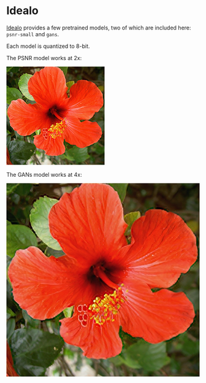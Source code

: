 # Idealo

[Idealo](https://github.com/idealo/image-super-resolution/) provides a few pretrained models, two of which are included here: `psnr-small` and `gans`.

Each model is quantized to 8-bit.

The PSNR model works at 2x:

![2x](https://raw.githubusercontent.com/thekevinscott/UpscalerJS-models/master/examples/idealo/assets/psnr-small-2x.png)

The GANs model works at 4x:

![2x](https://raw.githubusercontent.com/thekevinscott/UpscalerJS-models/master/examples/idealo/assets/gans-4x.png)
